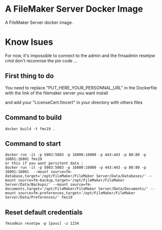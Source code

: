 # A FileMaker Server Docker Image

A FileMaker Server docker image.

# Know Isues

For now, it's impossible to connect to the admin and the fmsadmin resetpw cmd don't reconnise the pin code ...

## First thing to do

You need to replace "PUT_HERE_YOUR_PERSONNAL_URL" in the Dockerfile with the link of the filemaker server you want install

and add your "LicenseCert.fmcert" in your directory with others files 

## Command to build

```
docker build -t fms19 .
```

## Command to start

```
docker run -it -p 5003:5003 -p 16000:16000 -p 443:443 -p 80:80 -p 16001:16001 fms19
or this if you want persitent data :
docker run -it -p 5003:5003 -p 16000:16000 -p 443:443 -p 80:80 -p 16001:16001  --mount source=fm-database,target='/opt/FileMaker/FileMaker Server/Data/Databases/' --mount source=fm-backup,target='/opt/FileMaker/FileMaker Server/Data/Backups/' --mount source=fm-documents,target='/opt/FileMaker/FileMaker Server/Data/Documents/' --mount source=fm-preferences,target='/opt/FileMaker/FileMaker Server/Data/Preferences/' fms19
```

## Reset default credentials

```
fmsadmin resetpw -p [pass] -z 1234
```
